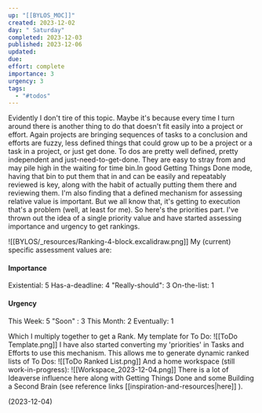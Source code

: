 ```yaml
---
up: "[[BYLOS_MOC]]"
created: 2023-12-02
day: " Saturday"
completed: 2023-12-03
published: 2023-12-06
updated: 
due: 
effort: complete
importance: 3
urgency: 3
tags:
  - "#todos"
---
```

Evidently I don't tire of this topic. Maybe it's because every time I turn around there is another thing to do that doesn't fit easily into a project or effort. Again projects are bringing sequences of tasks to a conclusion and efforts are fuzzy, less defined things that could grow up to be a project or a task in a project, or just get done. To dos are pretty well defined, pretty independent and just-need-to-get-done. They are easy to stray from and may pile high in the waiting for time bin.In good Getting Things Done mode, having that bin to put them that in and can be  easily and repeatably reviewed is key, along with the habit of actually putting them there and reviewing them. I'm also finding that a defined mechanism for assessing relative value is important. But we all know that, it's getting to execution that's a problem (well, at least for me). So here's the priorities part. I've thrown out the idea of a single priority value and have started assessing importance and urgency to get rankings.

![[BYLOS/_resources/Ranking-4-block.excalidraw.png]]
My (current) specific assessment values are:
#### Importance
Existential:  5   Has-a-deadline:  4  "Really-should":  3   On-the-list:  1
#### Urgency
This Week:  5   "Soon" :  3   This Month:  2  Eventually:  1

Which I multiply together to get a Rank. My template for To Do:
![[ToDo Template.png]]
I have also started converting my 'priorities' in Tasks and Efforts to use this mechanism.
This allows me to generate dynamic ranked lists of To Dos:
![[ToDo Ranked List.png]]
And a home workspace (still work-in-progress):
![[Workspace_2023-12-04.png]]
There is a lot of Ideaverse influence here along with Getting Things Done and some Building a Second Brain (see reference links [[inspiration-and-resources|here]] ).

(2023-12-04)